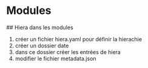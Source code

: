 # Modules

## Hiera dans les modules

1. créer un fichier hiera.yaml pour définir la hierachie
2. créer un dossier date
3. dans ce dossier créer les entrées de hiera
4. modifier le fichier metadata.json  
